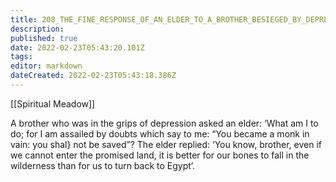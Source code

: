 ```yaml
---
title: 208_THE_FINE_RESPONSE_OF_AN_ELDER_TO_A_BROTHER_BESIEGED_BY_DEPRESSION
description: 
published: true
date: 2022-02-23T05:43:20.101Z
tags: 
editor: markdown
dateCreated: 2022-02-23T05:43:18.386Z
---
```


[[Spiritual Meadow]]
 
A brother who was in the grips of depression asked an elder: ‘What am I to do; for I am assailed by doubts which say to me: “You became a monk in vain: you shal} not be saved”? The elder replied: ‘You know, brother, even if we cannot enter the promised land, it is better for our bones to fall in the wilderness than for us to turn back to Egypt’.
